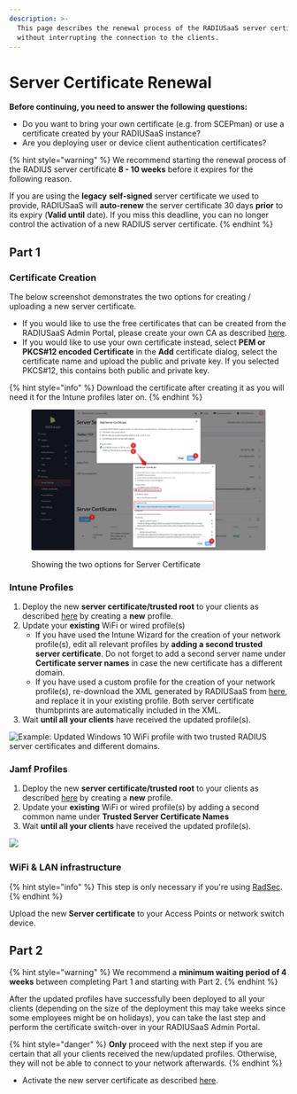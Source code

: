 ```yaml
---
description: >-
  This page describes the renewal process of the RADIUSaaS server certificate
  without interrupting the connection to the clients.
---
```


# Server Certificate Renewal

**Before continuing, you need to answer the following questions:**

* Do you want to bring your own certificate (e.g. from SCEPman) or use a certificate created by your RADIUSaaS instance?
* Are you deploying user or device client authentication certificates?

{% hint style="warning" %}
We recommend starting the renewal process of the RADIUS server certificate **8 - 10 weeks** before it expires for the following reason.

If you are using the **legacy** **self-signed** server certificate we used to provide, RADIUSaaS will **auto-renew** the server certificate 30 days **prior** to its expiry (**Valid until** date). If you miss this deadline, you can no longer control the activation of a new RADIUS server certificate.
{% endhint %}

## Part 1

### Certificate Creation

The below screenshot demonstrates the two options for creating / uploading a new server certificate.

* If you would like to use the free certificates that can be created from the RADIUSaaS Admin Portal, please create your own CA as described [here](../admin-portal/settings/settings-server.md#bring-your-own-certificate).
* If you would like to use your own certificate instead, select **PEM or PKCS#12 encoded Certificate** in the **Add** certificate dialog, select the certificate name and upload the public and private key. If you selected PKCS#12, this contains both public and private key.

{% hint style="info" %}
Download the certificate after creating it as you will need it for the Intune profiles later on.
{% endhint %}

<figure><img src="../.gitbook/assets/image (39).png" alt=""><figcaption><p>Showing the two options for Server Certificate </p></figcaption></figure>



### Intune Profiles

1. Deploy the new **server certificate/trusted root** to your clients as described [here](../profile-deployment/jamf-pro/server-trust.md) by creating a **new** profile.
2. Update your **existing** WiFi or wired profile(s)
   * If you have used the Intune Wizard for the creation of your network profile(s), edit all relevant profiles by **adding a second trusted server certificate**. Do not forget to add a second server name under **Certificate server names** in case the new certificate has a different domain.
   * If you have used a custom profile for the creation of your network profile(s), re-download the XML generated by RADIUSaaS from [here](../admin-portal/settings/trusted-roots.md#xml), and replace it in your existing profile. Both server certificate thumbprints are automatically included in the XML.&#x20;
3. Wait **until all your clients** have received the updated profile(s).

![Example: Updated Windows 10 WiFi profile with two trusted RADIUS server certificates and different domains.](../.gitbook/assets/2024-05-23\_16h39\_32.png)

### Jamf Profiles

1. Deploy the new **server certificate/trusted root** to your clients as described [here](../profile-deployment/microsoft-intune/trusted-root.md#adding-a-trusted-root-profile-for-your-clients) by creating a **new** profile.
2. Update your **existing** WiFi or wired profile(s) by adding a second common name under **Trusted Server Certificate Names**
3. Wait **until all your clients** have received the updated profile(s).

![](../.gitbook/assets/2024-05-23\_16h44\_21.png)

### WiFi & LAN infrastructure

{% hint style="info" %}
This step is only necessary if you're using [RadSec](../details.md#what-is-radsec).
{% endhint %}

Upload the new **Server certificate** to your Access Points or network switch device.&#x20;

## Part 2

{% hint style="warning" %}
We recommend a **minimum waiting period of 4 weeks** between completing Part 1 and starting with Part 2.
{% endhint %}

After the updated profiles have successfully been deployed to all your clients (depending on the size of the deployment this may take weeks since some employees might be on holidays), you can take the last step and perform the certificate switch-over in your RADIUSaaS Admin Portal.

{% hint style="danger" %}
**Only** proceed with the next step if you are certain that all your clients received the new/updated profiles. Otherwise, they will not be able to connect to your network afterwards.
{% endhint %}

* Activate the new server certificate as described [here](../admin-portal/settings/settings-server.md#certificate-activation).
